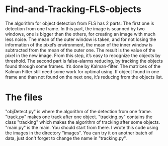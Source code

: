 # Find-and-Tracking-FLS-objects
The algorithm for object detection from FLS has 2 parts:
The first one is detection from one frame. In this part, the image is scanned by two windows, one is bigger than the others, for creating an image with much less noise. The mean of the outer window is taken, and for not losing the information of the pixel’s environment, the mean of the inner window is subtracted from the mean of the outer one. The result is the value of the pixel in the new image. From this step, it’s easy to recognize the objects by threshold.
The second part is false-alarms reducing, by tracking the objects found through some frames. It’s done by Kalman-filter. The matrices of the Kalman Filter still need some work for optimal using. If object found in one frame and than not found on the next one, it’s reducing from the objects list.

# The files
"objDetect.py" is where the algorithm of the detection from one frame.
"track.py" makes one track after one object.
"tracking.py" contains the class "tracking" which makes the algorithm of tracking after some objects. 
"main.py" is the main. You should start from there.
I wrote this code using the images in the directory "images". You can try it on another batch of data, just don't forget to change the name in "tracking.py".
